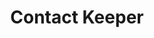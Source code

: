 ---
index: 1
title: Contact Keeper
startDate: "2019-06-11"
dark:
image: /contactkeeper.jpg
live: https://secure-woodland-45257.herokuapp.com/
repo: https://github.com/centanomics/contact-keeper-api
description: Featured Project
techStack: React, MongoDB, NodeJs, ExpressJs
---